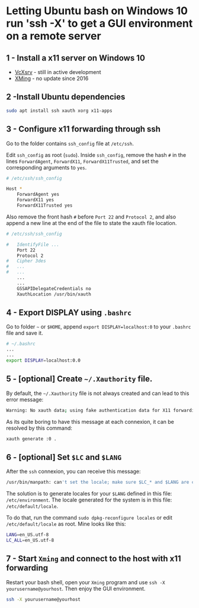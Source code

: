 # Letting Ubuntu bash on Windows 10 run 'ssh -X'  to get a GUI environment on a remote server

## 1 - Install a x11 server on Windows 10

- [VcXsrv](https://sourceforge.net/projects/vcxsrv/) - still in active development
- [XMing](https://sourceforge.net/projects/xming/) - no update since 2016

## 2 -Install Ubuntu dependencies

```bash
sudo apt install ssh xauth xorg x11-apps
```

## 3 - Configure x11 forwarding through ssh

Go to the folder contains `ssh_config` file at `/etc/ssh`.

Edit `ssh_config` as root (`sudo`). Inside `ssh_config`, remove the hash `#` in the lines `ForwardAgent`, `ForwardX11`, `ForwardX11Trusted`, and set the corresponding arguments to `yes`.

``` bash
# /etc/ssh/ssh_config

Host *
    ForwardAgent yes
    ForwardX11 yes
    ForwardX11Trusted yes
```

Also remove the front hash `#` before `Port 22` and `Protocol 2`, and also append a new line at the end of the file to state the xauth file location.

``` bash
# /etc/ssh/ssh_config

#   IdentifyFile ...
    Port 22
    Protocol 2
#   Cipher 3des
#   ...
#   ...
    ...
    ...
    GSSAPIDelegateCredentials no
    XauthLocation /usr/bin/xauth
```

## 4 - Export DISPLAY using `.bashrc`

Go to folder `~` or `$HOME`, append `export DISPLAY=localhost:0` to your `.bashrc` file and save it.

``` bash
# ~/.bashrc
...
...
export DISPLAY=localhost:0.0
```

## 5 - [optional] Create `~/.Xauthority` file.

By default, the `~/.Xauthority` file is not always created and can lead to this error message:

``` bash
Warning: No xauth data; using fake authentication data for X11 forwarding
```

As its quite boring to have this message at each connexion, it can be resolved by this command:

``` bash
xauth generate :0 .
```

## 6 - [optional] Set `$LC` and `$LANG`

After the `ssh` connexion, you can receive this message:

```bash
/usr/bin/manpath: can't set the locale; make sure $LC_* and $LANG are correct
```

The solution is to generate locales for your `$LANG` defined in this file: `/etc/environment`. The locale generated for the system is in this file: `/etc/default/locale`.


To do that, run the command `sudo dpkg-reconfigure locales` or edit `/etc/default/locale` as root. Mine looks like this:


```bash
LANG=en_US.utf-8
LC_ALL=en_US.utf-8
```

## 7 - Start `Xming` and connect to the host with x11 forwarding 

Restart your bash shell, open your `Xming` program and use `ssh -X yourusername@yourhost`. Then enjoy the GUI environment.

``` bash
ssh -X yourusername@yourhost
```
